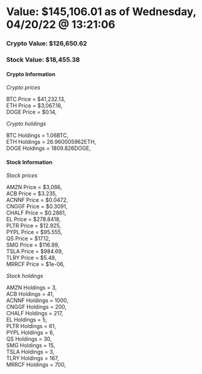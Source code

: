 # Value: $145,106.01 as of Wednesday, 04/20/22 @ 13:21:06 

### Crypto Value: $126,650.62

### Stock Value: $18,455.38

#### Crypto Information 
*Crypto prices* 

BTC Price = $41,232.13,  
ETH Price = $3,067.18,  
DOGE Price = $0.14,  


*Crypto holdings* 

BTC Holdings = 1.06BTC,  
ETH Holdings = 26.960005962ETH,  
DOGE Holdings = 1809.826DOGE,  


#### Stock Information 

*Stock prices* 

AMZN Price = $3,086,  
ACB Price = $3.235,  
ACNNF Price = $0.0472,  
CNGGF Price = $0.3091,  
CHALF Price = $0.2861,  
EL Price = $278.8418,  
PLTR Price = $12.925,  
PYPL Price = $95.555,  
QS Price = $17.12,  
SMG Price = $116.99,  
TSLA Price = $984.69,  
TLRY Price = $5.48,  
MRRCF Price = $1e-06,  


*Stock holdings* 

AMZN Holdings = 3,  
ACB Holdings = 41,  
ACNNF Holdings = 1000,  
CNGGF Holdings = 200,  
CHALF Holdings = 217,  
EL Holdings = 5,  
PLTR Holdings = 61,  
PYPL Holdings = 6,  
QS Holdings = 30,  
SMG Holdings = 15,  
TSLA Holdings = 3,  
TLRY Holdings = 167,  
MRRCF Holdings = 700,  


